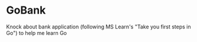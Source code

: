 # GoBank
Knock about bank application (following MS Learn's "Take you first steps in Go") to help me learn Go
